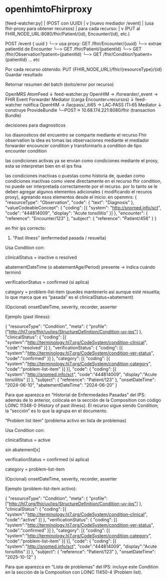 # openhimtoFhirproxy

[feed-watcher.py]
         |
     (POST con UUID)
         |
         v
[nuevo mediador /event]
         |
(usa fhir-proxy para obtener recursos)
         |
    para cada recurso:
         |
         v
(PUT al FHIR_NODE_URL:8080/fhir/Patient/{id}, Encounter/{id}, etc.)


POST /event { uuid }
   └─> usa proxy: GET /fhir/Encounter/{uuid}
   └─> extrae patientId de Encounter
   └─> GET /fhir/Patient/{patientId}
   └─> GET /fhir/Observation?patient={patientId}
   └─> GET /fhir/Condition?patient={patientId}
   ... etc

Por cada recurso obtenido:
    PUT {FHIR_NODE_URL}/fhir/{resourceType}/{id}
    Guardar resultado

Retornar resumen del batch (éxito/error por recurso)


OpenMRS AtomFeed
    ↓ feed-watcher.py
OpenHIM → /forwarder/_event → FHIR Event Forwarder Mediator (carga Encounter+recursos)
    ↓ feed-watcher notifica
OpenHIM → /lacpass/_iti65 → LAC‑PASS ITI‑65 Mediator
    ↓ construye ProvideBundle
    └─POST→ 10.68.174.221:8080/fhir (transaction Bundle)




decisiones para diagnosticos

los diasnosticos del encuentro se comparte mediante el recurso Fhir observation
la idea es tomas las observaciones mediante el mediador forwarder encouncer condition y transformarlo a condition de tipo encounter condition

las condiciones activas ya se envian como condiciones mediante el proxy, esta se interpretan bien en el ips fina

las condiciones inactivas o puestas como historia de, quedan como condiciones inactivas
como viene directamente en el recurso fhir condition, no puede ser interpretada correctamente por el recurso. por lo tanto se le deben agregar algunos elementos adicionales ( modificando el recuros proxy), agreando esos elementos desde el inicio:
en openmrs:
{
  "resourceType": "Observation",
  "code": { "text": "Diagnosis" },
  "valueCodeableConcept": { "coding": [{ "system": "http://snomed.info/sct", "code": "444814009", "display": "Acute tonsillitis" }] },
  "encounter": { "reference": "Encounter/123" },
  "subject": { "reference": "Patient/456" }
}

en fhir ips correcto:
1) “Past illness” (enfermedad pasada / resuelta)

Usa Condition con:

clinicalStatus = inactive o resolved

abatementDateTime (o abatementAge/Period) presente → indica cuándo terminó

verificationStatus = confirmed (si aplica)

category = problem-list-item (puedes mantenerlo así aunque esté resuelta; lo que marca que es “pasada” es el clinicalStatus+abatement)

(Opcional) onsetDateTime, severity, recorder, asserter

Ejemplo (past illness):

{
  "resourceType": "Condition",
  "meta": { "profile": ["http://hl7.org/fhir/uv/ips/StructureDefinition/Condition-uv-ips"] },
  "clinicalStatus": { "coding": [{ "system":"http://terminology.hl7.org/CodeSystem/condition-clinical", "code":"resolved" }] },
  "verificationStatus": { "coding": [{ "system":"http://terminology.hl7.org/CodeSystem/condition-ver-status", "code":"confirmed" }] },
  "category": [{ "coding": [{ "system":"http://terminology.hl7.org/CodeSystem/condition-category", "code":"problem-list-item" }] }],
  "code": { "coding": [{ "system":"http://snomed.info/sct", "code":"444814009", "display":"Acute tonsillitis" }] },
  "subject": { "reference": "Patient/123" },
  "onsetDateTime": "2024-06-10",
  "abatementDateTime": "2024-06-20"
}


Para que aparezca en “Historial de Enfermedades Pasadas” del IPS: además de lo anterior, colócala en la sección de la Composition con código LOINC 11348-0 (History of past illness). El recurso sigue siendo Condition; la “sección” es lo que la agrupa en el documento.

“Problem list item” (problema activo en lista de problemas)

Usa Condition con:

clinicalStatus = active

sin abatement[x]

verificationStatus = confirmed (si aplica)

category = problem-list-item

(Opcional) onsetDateTime, severity, recorder, asserter

Ejemplo (problem-list-item activo):

{
  "resourceType": "Condition",
  "meta": { "profile": ["http://hl7.org/fhir/uv/ips/StructureDefinition/Condition-uv-ips"] },
  "clinicalStatus": { "coding": [{ "system":"http://terminology.hl7.org/CodeSystem/condition-clinical", "code":"active" }] },
  "verificationStatus": { "coding": [{ "system":"http://terminology.hl7.org/CodeSystem/condition-ver-status", "code":"confirmed" }] },
  "category": [{ "coding": [{ "system":"http://terminology.hl7.org/CodeSystem/condition-category", "code":"problem-list-item" }] }],
  "code": { "coding": [{ "system":"http://snomed.info/sct", "code":"444814009", "display":"Acute tonsillitis" }] },
  "subject": { "reference": "Patient/123" },
  "onsetDateTime": "2025-10-12"
}


Para que aparezca en “Lista de problemas” del IPS: incluye este Condition en la sección de la Composition con LOINC 11450-4 (Problem list).